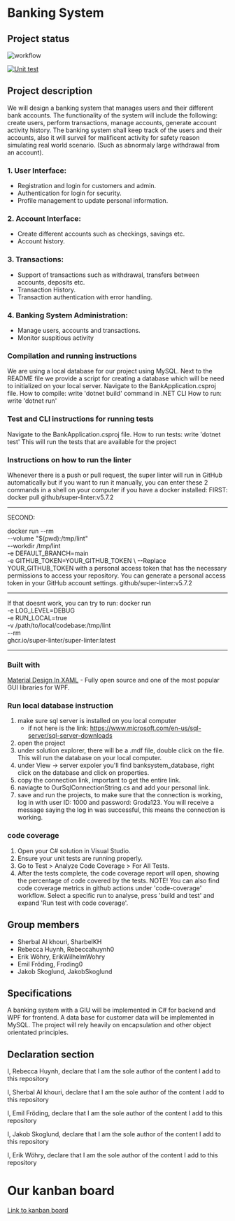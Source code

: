 
# Banking System

## Project status
![workflow](https://github.com/SharbelKH/banking-system/actions/workflows/dotnet.yml/badge.svg)

[![Unit test](https://github.com/SharbelKH/banking-system/actions/workflows/code-coverage.yml/badge.svg)](https://github.com/SharbelKH/banking-system/actions/workflows/code-coverage.yml)

## Project description
We will design a banking system that manages users and their different bank accounts.
The functionality of the system will include the following: create users, perform transactions, manage accounts, generate account activity history.
The banking system shall keep track of the users and their accounts, also it will surveil for malificent activity for safety reason simulating real world scenario. (Such as abnormaly large withdrawal from an account).

### 1. User Interface:
- Registration and login for customers and admin.
- Authentication for login for security.
- Profile management to update personal information.
### 2. Account Interface:
- Create different accounts such as checkings, savings etc.
- Account history.
### 3. Transactions:
- Support of transactions such as withdrawal, transfers between accounts, deposits etc.
- Transaction History.
- Transaction authentication with error handling.
### 4. Banking System Administration:
- Manage users, accounts and transactions.
- Monitor suspitious activity


### Compilation and running instructions
We are using a local database for our project using MySQL.
Next to the README file we provide a script for creating a database which will be need to initialized on your local server.
Navigate to the BankApplication.csproj file. 
How to compile: write 'dotnet build' command in .NET CLI
How to run: write 'dotnet run'

### Test and CLI instructions for running tests
Navigate to the BankApplication.csproj file.
How to run tests: write 'dotnet test'
This will run the tests that are available for the project

### Instructions on how to run the linter
Whenever there is a push or pull request, the super linter will run in GitHub automatically
but if you want to run it manually, you can enter these 2 commands in a shell on your computer if you have a docker installed: 
FIRST:
docker pull github/super-linter:v5.7.2

-----------------------------------------
SECOND:

docker run --rm \
    --volume "$(pwd):/tmp/lint" \
    --workdir /tmp/lint \
    -e DEFAULT_BRANCH=main \
    -e GITHUB_TOKEN=YOUR_GITHUB_TOKEN \           --Replace YOUR_GITHUB_TOKEN with a personal access token that has the necessary permissions to access your repository. You can generate a personal access token in your GitHub account settings.
    github/super-linter:v5.7.2
    
-----------------------------------------
If that doesnt work, you can try to run: 
docker run \
  -e LOG_LEVEL=DEBUG \
  -e RUN_LOCAL=true \
  -v /path/to/local/codebase:/tmp/lint \
  --rm \
  ghcr.io/super-linter/super-linter:latest
  
-----------------------------------------
### Built with
[Material Design In XAML](http://materialdesigninxaml.net/) - Fully open source and one of the most popular GUI libraries for WPF.

### Run local database instruction
1. make sure sql server is installed on you local computer
    - if not here is the link: https://www.microsoft.com/en-us/sql-server/sql-server-downloads 
2. open the project
3. under solution explorer, there will be a .mdf file, double click on the file. This will run the database on your local computer.
4. under View -> server expoler you'll find banksystem_database, right click on the database and click on properties.
5. copy the connection link, important to get the entire link.
6. naviagte to OurSqlConnectionString.cs and add your personal link.
7. save and run the projects, to make sure that the connection is working, log in with user ID: 1000 and password: Groda123. You will receive a message saying the log in was successful, this means the connection is working.

 ### code coverage
 1. Open your C# solution in Visual Studio.
2. Ensure your unit tests are running properly.
3. Go to Test > Analyze Code Coverage > For All Tests.
4. After the tests complete, the code coverage report will open, showing the percentage of code covered by the tests.
   NOTE! You can also find code coverage metrics in github actions under 'code-coverage' workflow. Select a specific run to analyse, press 'build and test' and expand 'Run test with code coverage'.

## Group members
- Sherbal Al khouri, SharbelKH
- Rebecca Huynh, Rebeccahuynh0
- Erik Wöhry, ErikWilhelmWohry
- Emil Fröding, Froding0
- Jakob Skoglund, JakobSkoglund

## Specifications
A banking system with a GIU will be implemented in C# for backend and WPF for frontend. A data base for customer data will be implemented in MySQL. The project will rely heavily on encapsulation and other object orientated principles. 

## Declaration section
I, Rebecca Huynh, declare that I am the sole author of the content I add to this repository 

I, Sherbal Al khouri, declare that I am the sole author of the content I add to this repository 

I, Emil Fröding, declare that I am the sole author of the content I add to this repository 

I, Jakob Skoglund, declare that I am the sole author of the content I add to this repository

I, Erik Wöhry, declare that I am the sole author of the content I add to this repository 

# Our kanban board
[Link to kanban board](https://github.com/users/SharbelKH/projects/1/views/1)

